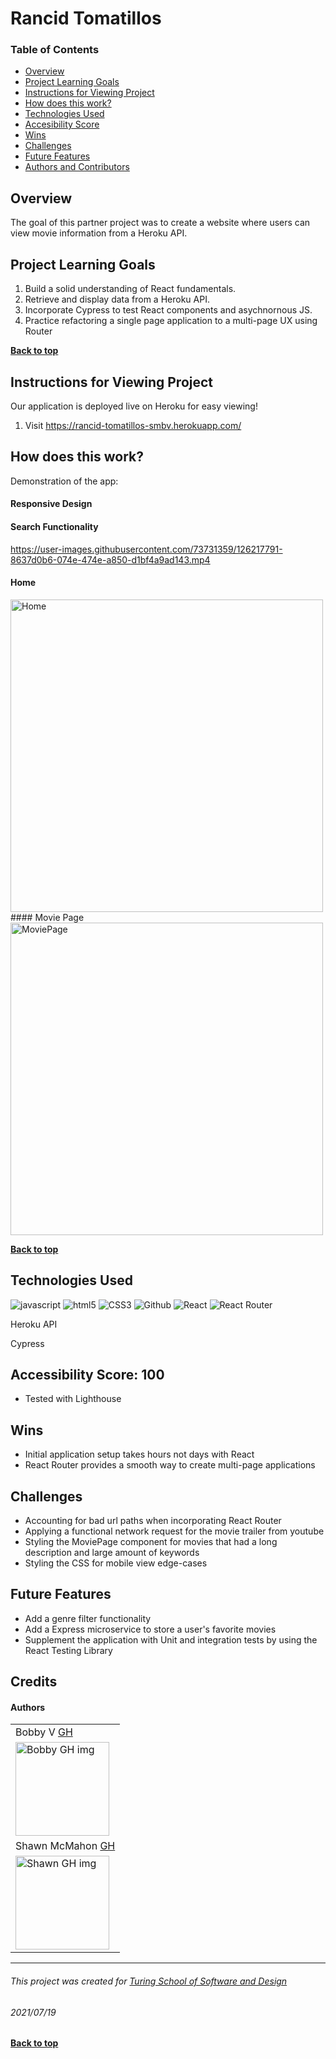 # Rancid Tomatillos
### Table of Contents
- [Overview](#overview-and-project-goals)
- [Project Learning Goals](#project-learning-goals)
- [Instructions for Viewing Project](#instructions-for-viewing-project)
- [How does this work?](#how-does-this-work)
- [Technologies Used](#technologies-used)
- [Accesibility Score](#accesibility-score)
- [Wins](#wins)
- [Challenges](#challenges)
- [Future Features](#future-features)
- [Authors and Contributors](#credits)

## Overview
The goal of this partner project was to create a website where users can view movie information from a Heroku API. 

## Project Learning Goals
1. Build a solid understanding of React fundamentals. 
2. Retrieve and display data from a Heroku API. 
3. Incorporate Cypress to test React components and asychnornous JS. 
4. Practice refactoring a single page application to a multi-page UX using Router


**[Back to top](#table-of-contents)**

## Instructions for Viewing Project
Our application is deployed live on Heroku for easy viewing!
1. Visit https://rancid-tomatillos-smbv.herokuapp.com/



## How does this work?
Demonstration of the app:
#### Responsive Design


#### Search Functionality
https://user-images.githubusercontent.com/73731359/126217791-8637d0b6-074e-474e-a850-d1bf4a9ad143.mp4



#### Home 
<img width="500" alt="Home" src="https://user-images.githubusercontent.com/73731359/126217311-b101afbe-9310-494d-98ed-99a6bcd1c9b8.png">
#### Movie Page
<img width="500" alt="MoviePage" src="https://user-images.githubusercontent.com/73731359/126217366-0f017c8e-8a8f-4f28-9fc6-44872913a064.png">



**[Back to top](#table-of-contents)**

## Technologies Used
<p align="left">
  <img src="https://img.shields.io/badge/javascript%20-%23323330.svg?&style=for-the-badge&logo=javascript&logoColor=%23F7DF1E" alt="javascript" />
  <img src="https://img.shields.io/badge/html5%20-%23E34F26.svg?&style=for-the-badge&logo=html5&logoColor=white" alt="html5"/>
  <img src="https://img.shields.io/badge/css3%20-%231572B6.svg?&style=for-the-badge&logo=css3&logoColor=white" alt="CSS3"/>
  <img src="https://img.shields.io/badge/GitHub-100000?style=for-the-badge&logo=github&logoColor=white" alt="Github" />
  <img src="https://img.shields.io/badge/-ReactJs-61DAFB?logo=react" alt="React" />
  <img src="https://img.shields.io/badge/-React%20Router-CA4245?logo=react-router" alt="React Router" />
  <p>Heroku API</p>
  <p>Cypress</p>
</p>

## Accessibility Score: 100
* Tested with Lighthouse


## Wins
* Initial application setup takes hours not days with React 
* React Router provides a smooth way to create multi-page applications


## Challenges
* Accounting for bad url paths when incorporating React Router
* Applying a functional network request for the movie trailer from youtube 
* Styling the MoviePage component for movies that had a long description and large amount of keywords 
* Styling the CSS for mobile view edge-cases 


## Future Features
* Add a genre filter functionality 
* Add a Express microservice to store a user's favorite movies 
* Supplement the application with Unit and integration tests by using the React Testing Library

## Credits
#### Authors
<table>
    <tr>
          <td> Bobby V <a href="https://github.com/hoomberto">GH</td>
    </tr>
    </tr>
 <td><img src="https://avatars.githubusercontent.com/u/78388491?v=4" alt="Bobby GH img"
width="150" height="auto" /></td>
     <tr>
          <td> Shawn McMahon <a href="https://github.com/shawnmcmahon">GH</td>
      </tr>
      </tr>
<td><img src="https://avatars.githubusercontent.com/u/73731359?v=4" alt="Shawn GH img"
width="150" height="auto" /></td>
    </tr>
</table>


**************************************************************************
###### This project was created for [Turing School of Software and Design](https://turing.io/)
###### 2021/07/19
**[Back to top](#table-of-contents)**
